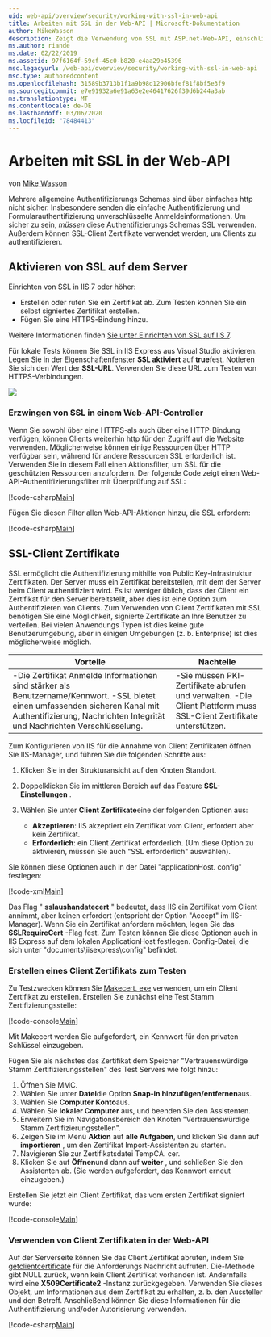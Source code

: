 ```yaml
---
uid: web-api/overview/security/working-with-ssl-in-web-api
title: Arbeiten mit SSL in der Web-API | Microsoft-Dokumentation
author: MikeWasson
description: Zeigt die Verwendung von SSL mit ASP.net-Web-API, einschließlich der Verwendung von SSL-Client Zertifikaten.
ms.author: riande
ms.date: 02/22/2019
ms.assetid: 97f6164f-59cf-45c0-b820-e4aa29b45396
msc.legacyurl: /web-api/overview/security/working-with-ssl-in-web-api
msc.type: authoredcontent
ms.openlocfilehash: 31589b3713b1f1a9b98d12906bfef81f8bf5e3f9
ms.sourcegitcommit: e7e91932a6e91a63e2e46417626f39d6b244a3ab
ms.translationtype: MT
ms.contentlocale: de-DE
ms.lasthandoff: 03/06/2020
ms.locfileid: "78484413"
---
```

# <a name="working-with-ssl-in-web-api"></a>Arbeiten mit SSL in der Web-API

von [Mike Wasson](https://github.com/MikeWasson)

Mehrere allgemeine Authentifizierungs Schemas sind über einfaches http nicht sicher. Insbesondere senden die einfache Authentifizierung und Formularauthentifizierung unverschlüsselte Anmeldeinformationen. Um sicher zu sein, *müssen* diese Authentifizierungs Schemas SSL verwenden. Außerdem können SSL-Client Zertifikate verwendet werden, um Clients zu authentifizieren.

## <a name="enabling-ssl-on-the-server"></a>Aktivieren von SSL auf dem Server

Einrichten von SSL in IIS 7 oder höher:

- Erstellen oder rufen Sie ein Zertifikat ab. Zum Testen können Sie ein selbst signiertes Zertifikat erstellen.
- Fügen Sie eine HTTPS-Bindung hinzu.

Weitere Informationen finden [Sie unter Einrichten von SSL auf IIS 7](https://www.iis.net/learn/manage/configuring-security/how-to-set-up-ssl-on-iis).

Für lokale Tests können Sie SSL in IIS Express aus Visual Studio aktivieren. Legen Sie in der Eigenschaftenfenster **SSL aktiviert** auf **true**fest. Notieren Sie sich den Wert der **SSL-URL**. Verwenden Sie diese URL zum Testen von HTTPS-Verbindungen.

![](working-with-ssl-in-web-api/_static/image1.png)

### <a name="enforcing-ssl-in-a-web-api-controller"></a>Erzwingen von SSL in einem Web-API-Controller

Wenn Sie sowohl über eine HTTPS-als auch über eine HTTP-Bindung verfügen, können Clients weiterhin http für den Zugriff auf die Website verwenden. Möglicherweise können einige Ressourcen über HTTP verfügbar sein, während für andere Ressourcen SSL erforderlich ist. Verwenden Sie in diesem Fall einen Aktionsfilter, um SSL für die geschützten Ressourcen anzufordern. Der folgende Code zeigt einen Web-API-Authentifizierungsfilter mit Überprüfung auf SSL:

[!code-csharp[Main](working-with-ssl-in-web-api/samples/sample1.cs)]

Fügen Sie diesen Filter allen Web-API-Aktionen hinzu, die SSL erfordern:

[!code-csharp[Main](working-with-ssl-in-web-api/samples/sample2.cs)]

## <a name="ssl-client-certificates"></a>SSL-Client Zertifikate

SSL ermöglicht die Authentifizierung mithilfe von Public Key-Infrastruktur Zertifikaten. Der Server muss ein Zertifikat bereitstellen, mit dem der Server beim Client authentifiziert wird. Es ist weniger üblich, dass der Client ein Zertifikat für den Server bereitstellt, aber dies ist eine Option zum Authentifizieren von Clients. Zum Verwenden von Client Zertifikaten mit SSL benötigen Sie eine Möglichkeit, signierte Zertifikate an Ihre Benutzer zu verteilen. Bei vielen Anwendungs Typen ist dies keine gute Benutzerumgebung, aber in einigen Umgebungen (z. b. Enterprise) ist dies möglicherweise möglich.

| Vorteile | Nachteile |
| --- | --- |
| -Die Zertifikat Anmelde Informationen sind stärker als Benutzername/Kennwort. -SSL bietet einen umfassenden sicheren Kanal mit Authentifizierung, Nachrichten Integrität und Nachrichten Verschlüsselung. | -Sie müssen PKI-Zertifikate abrufen und verwalten. -Die Client Plattform muss SSL-Client Zertifikate unterstützen. |

Zum Konfigurieren von IIS für die Annahme von Client Zertifikaten öffnen Sie IIS-Manager, und führen Sie die folgenden Schritte aus:

1. Klicken Sie in der Strukturansicht auf den Knoten Standort.
2. Doppelklicken Sie im mittleren Bereich auf das Feature **SSL-Einstellungen** .
3. Wählen Sie unter **Client Zertifikate**eine der folgenden Optionen aus: 

    - **Akzeptieren**: IIS akzeptiert ein Zertifikat vom Client, erfordert aber kein Zertifikat.
    - **Erforderlich**: ein Client Zertifikat erforderlich. (Um diese Option zu aktivieren, müssen Sie auch "SSL erforderlich" auswählen).

Sie können diese Optionen auch in der Datei "applicationHost. config" festlegen:

[!code-xml[Main](working-with-ssl-in-web-api/samples/sample3.xml)]

Das Flag " **sslaushandatecert** " bedeutet, dass IIS ein Zertifikat vom Client annimmt, aber keinen erfordert (entspricht der Option "Accept" im IIS-Manager). Wenn Sie ein Zertifikat anfordern möchten, legen Sie das **SSLRequireCert** -Flag fest. Zum Testen können Sie diese Optionen auch in IIS Express auf dem lokalen ApplicationHost festlegen. Config-Datei, die sich unter "documents\iisexpress\config" befindet.

### <a name="creating-a-client-certificate-for-testing"></a>Erstellen eines Client Zertifikats zum Testen

Zu Testzwecken können Sie [Makecert. exe](/windows/desktop/SecCrypto/makecert) verwenden, um ein Client Zertifikat zu erstellen. Erstellen Sie zunächst eine Test Stamm Zertifizierungsstelle:

[!code-console[Main](working-with-ssl-in-web-api/samples/sample4.cmd)]

Mit Makecert werden Sie aufgefordert, ein Kennwort für den privaten Schlüssel einzugeben.

Fügen Sie als nächstes das Zertifikat dem Speicher "Vertrauenswürdige Stamm Zertifizierungsstellen" des Test Servers wie folgt hinzu:

1. Öffnen Sie MMC.
2. Wählen Sie unter **Datei**die Option **Snap-in hinzufügen/entfernen**aus.
3. Wählen Sie **Computer Konto**aus.
4. Wählen Sie **lokaler Computer** aus, und beenden Sie den Assistenten.
5. Erweitern Sie im Navigationsbereich den Knoten "Vertrauenswürdige Stamm Zertifizierungsstellen".
6. Zeigen Sie im Menü **Aktion** auf **alle Aufgaben**, und klicken Sie dann auf **importieren** , um den Zertifikat Import-Assistenten zu starten.
7. Navigieren Sie zur Zertifikatsdatei TempCA. cer.
8. Klicken Sie auf **Öffnen**und dann auf **weiter** , und schließen Sie den Assistenten ab. (Sie werden aufgefordert, das Kennwort erneut einzugeben.)

Erstellen Sie jetzt ein Client Zertifikat, das vom ersten Zertifikat signiert wurde:

[!code-console[Main](working-with-ssl-in-web-api/samples/sample5.cmd)]

### <a name="using-client-certificates-in-web-api"></a>Verwenden von Client Zertifikaten in der Web-API

Auf der Serverseite können Sie das Client Zertifikat abrufen, indem Sie [getclientcertificate](https://msdn.microsoft.com/library/system.net.http.httprequestmessageextensions.getclientcertificate.aspx) für die Anforderungs Nachricht aufrufen. Die-Methode gibt NULL zurück, wenn kein Client Zertifikat vorhanden ist. Andernfalls wird eine **X509Certificate2** -Instanz zurückgegeben. Verwenden Sie dieses Objekt, um Informationen aus dem Zertifikat zu erhalten, z. b. den Aussteller und den Betreff. Anschließend können Sie diese Informationen für die Authentifizierung und/oder Autorisierung verwenden.

[!code-csharp[Main](working-with-ssl-in-web-api/samples/sample6.cs)]
